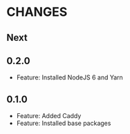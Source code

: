 # CHANGES

## Next

## 0.2.0

- Feature: Installed NodeJS 6 and Yarn

## 0.1.0

- Feature: Added Caddy
- Feature: Installed base packages

